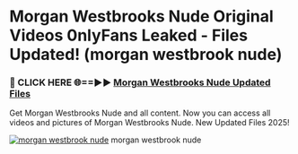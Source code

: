 # Morgan Westbrooks Nude Original Videos 0nlyFans Leaked - Files Updated! (morgan westbrook nude)

<h3>🔴 CLICK HERE 🌐==►► <a href="https://tinyurl.com/2p9ay9w9" rel="nofollow">Morgan Westbrooks Nude Updated Files</a></h3>

Get Morgan Westbrooks Nude and all content. Now you can access all videos and pictures of Morgan Westbrooks Nude. New Updated Files 2025!

[![morgan westbrook nude](https://i.imgur.com/KQgVmj3.gif)](https://tinyurl.com/2p9ay9w9)
morgan westbrook nude